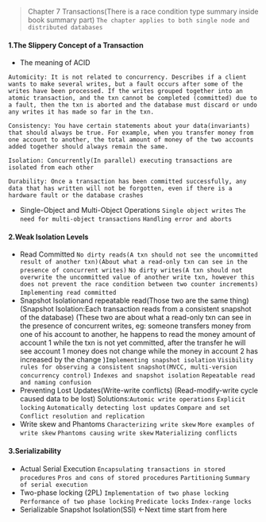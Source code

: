 > Chapter 7 Transactions(There is a race condition type summary inside book summary part)
`The chapter applies to both single node and distributed databases`

#### 1.The Slippery Concept of a Transaction
* The meaning of ACID

`Automicity: It is not related to concurrency. Describes if a client wants to
make several writes, but a fault occurs after some of the writes have been processed.
If the writes grouped together into an atomic transaction, and the txn cannot be
completed (committed) due to a fault, then the txn is aborted and the database must
discard or undo any writes it has made so far in the txn.` 

`Consistency: You have certain statements about your data(invariants) that should always be true. For example, when you transfer money from one account to another, the total amount of money of the two accounts added together should always remain the same.`

`Isolation: Concurrently(In parallel) executing transactions are isolated from each other`

`Durability: Once a transaction has been committed successfully, any data that has written will not be forgotten, even if there is a hardware fault or the database crashes`

* Single-Object and Multi-Object Operations `Single object writes` `The need for multi-object transactions`  `Handling error and aborts` 

#### 2.Weak Isolation Levels
* Read Committed `No dirty reads(A txn should not see the uncommitted result of another txn)(About what a read-only txn can see in the presence of concurrent writes)` `No dirty writes(A txn should not overwrite the uncommitted value of another write txn, however this does not prevent the race condition between two counter increments)` `Implementing read committed` 
* Snapshot Isolationand repeatable read(Those two are the same thing)
(Snapshot Isolation:Each transaction reads from a consistent snapshot of the database) (These two are about what a read-only txn can see in the presence of concurrent writes, eg: someone transfers money from one of his account to another, he happens to read the money amount of account 1 while the txn is not yet committed, after the transfer he will see account 1 money does not change while the money in account 2 has increased by the change )`Implementing snapshot isolation` `Visibility rules for observing a consistent snapshot(MVCC, multi-version concurrency control)`
`Indexes and snapshot isolation` `Repeatable read and naming confusion`  
* Preventing Lost Updates(Write-write conflicts) (Read-modify-write cycle caused data to be lost) Solutions:`Automic write operations` `Explicit locking` `Automatically
detecting lost updates` `Compare and set` `Conflict resolution and replication`
* Write skew and Phantoms `Characterizing write skew` `More examples of write skew` `Phantoms causing write skew` `Materializing conflicts` 
#### 3.Serializability
* Actual Serial Execution `Encapsulating transactions in stored procedures` `Pros and cons of stored procedures` `Partitioning` `Summary of serial execution `
* Two-phase locking (2PL) `Implementation of two phase locking` `Performance of two phase locking` `Predicate locks` `Index-range locks`
* Serializable Snapshot Isolation(SSI) <-Next time start from here
